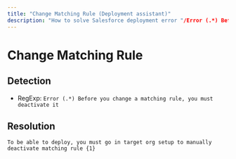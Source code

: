 ```yaml
---
title: "Change Matching Rule (Deployment assistant)"
description: "How to solve Salesforce deployment error "/Error (.*) Before you change a matching rule, you must deactivate it""
---
```

<!-- markdownlint-disable MD013 -->
# Change Matching Rule

## Detection

- RegExp: `Error (.*) Before you change a matching rule, you must deactivate it`

## Resolution

```shell
To be able to deploy, you must go in target org setup to manually deactivate matching rule {1}
```
